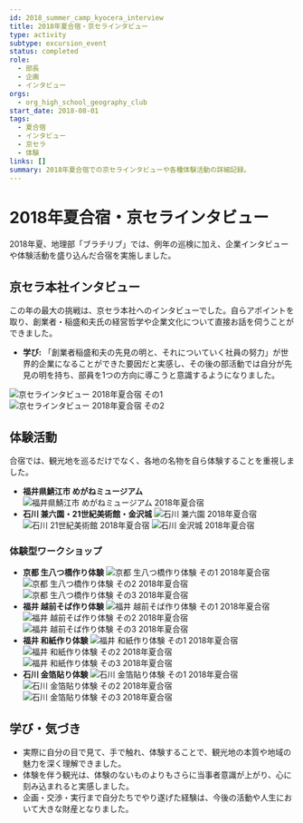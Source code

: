 ```yaml
---
id: 2018_summer_camp_kyocera_interview
title: 2018年夏合宿・京セラインタビュー
type: activity
subtype: excursion_event
status: completed
role:
  - 部長
  - 企画
  - インタビュー
orgs:
  - org_high_school_geography_club
start_date: 2018-08-01
tags:
  - 夏合宿
  - インタビュー
  - 京セラ
  - 体験
links: []
summary: 2018年夏合宿での京セラインタビューや各種体験活動の詳細記録。
---
```

# 2018年夏合宿・京セラインタビュー

2018年夏、地理部「ブラチリブ」では、例年の巡検に加え、企業インタビューや体験活動を盛り込んだ合宿を実施しました。

## 京セラ本社インタビュー

この年の最大の挑戦は、京セラ本社へのインタビューでした。自らアポイントを取り、創業者・稲盛和夫氏の経営哲学や企業文化について直接お話を伺うことができました。

- **学び:** 「創業者稲盛和夫の先見の明と、それについていく社員の努力」が世界的企業になることができた要因だと実感し、その後の部活動では自分が先見の明を持ち、部員を1つの方向に導こうと意識するようになりました。

![京セラインタビュー 2018年夏合宿 その1](../assets/kyocera_interview_2018summer_1.jpg)
![京セラインタビュー 2018年夏合宿 その2](../assets/kyocera_interview_2018summer_2.jpg)

## 体験活動

合宿では、観光地を巡るだけでなく、各地の名物を自ら体験することを重視しました。

- **福井県鯖江市 めがねミュージアム**
  ![福井県鯖江市 めがねミュージアム 2018年夏合宿](../assets/fukui_megane_museum_2018summer.jpg)
- **石川 兼六園・21世紀美術館・金沢城**
  ![石川 兼六園 2018年夏合宿](../assets/ishikawa_kenrokuen_2018summer.jpg)
  ![石川 21世紀美術館 2018年夏合宿](../assets/ishikawa_21museum_2018summer.jpg)
  ![石川 金沢城 2018年夏合宿](../assets/ishikawa_kanazawajo_2018summer.jpg)

### 体験型ワークショップ

- **京都 生八つ橋作り体験**
  ![京都 生八つ橋作り体験 その1 2018年夏合宿](../assets/kyoto_namayoutsuhashi_2018summer_1.jpg)
  ![京都 生八つ橋作り体験 その2 2018年夏合宿](../assets/kyoto_namayoutsuhashi_2018summer_2.jpg)
  ![京都 生八つ橋作り体験 その3 2018年夏合宿](../assets/kyoto_namayoutsuhashi_2018summer_3.jpg)
- **福井 越前そば作り体験**
  ![福井 越前そば作り体験 その1 2018年夏合宿](../assets/fukui_soba_2018summer_1.jpg)
  ![福井 越前そば作り体験 その2 2018年夏合宿](../assets/fukui_soba_2018summer_2.jpg)
  ![福井 越前そば作り体験 その3 2018年夏合宿](../assets/fukui_soba_2018summer_3.jpg)
- **福井 和紙作り体験**
  ![福井 和紙作り体験 その1 2018年夏合宿](../assets/fukui_washi_2018summer_1.jpg)
  ![福井 和紙作り体験 その2 2018年夏合宿](../assets/fukui_washi_2018summer_2.jpg)
  ![福井 和紙作り体験 その3 2018年夏合宿](../assets/fukui_washi_2018summer_3.jpg)
- **石川 金箔貼り体験**
  ![石川 金箔貼り体験 その1 2018年夏合宿](../assets/ishikawa_kinpaku_2018summer_1.jpg)
  ![石川 金箔貼り体験 その2 2018年夏合宿](../assets/ishikawa_kinpaku_2018summer_2.jpg)
  ![石川 金箔貼り体験 その3 2018年夏合宿](../assets/ishikawa_kinpaku_2018summer_3.jpg)

## 学び・気づき

- 実際に自分の目で見て、手で触れ、体験することで、観光地の本質や地域の魅力を深く理解できました。
- 体験を伴う観光は、体験のないものよりもさらに当事者意識が上がり、心に刻み込まれると実感しました。
- 企画・交渉・実行まで自分たちでやり遂げた経験は、今後の活動や人生において大きな財産となりました。 